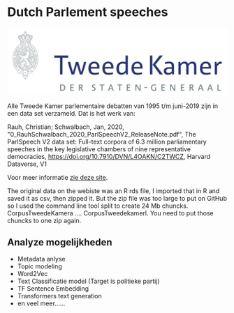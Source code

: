 # Dutch Parlement speeches

![](kamer.png)

Alle Tweede Kamer parlementaire debatten van 1995 t/m juni-2019 zijn in een data set verzameld. Dat is het werk van:

Rauh, Christian; Schwalbach, Jan, 2020, "0_RauhSchwalbach_2020_ParlSpeechV2_ReleaseNote.pdf", The ParlSpeech V2 data set: Full-text corpora of 6.3 million parliamentary speeches in the key legislative chambers of nine representative democracies, https://doi.org/10.7910/DVN/L4OAKN/C2TWCZ, Harvard Dataverse, V1

Voor meer informatie [zie deze site](https://dataverse.harvard.edu/dataset.xhtml?persistentId=doi:10.7910/DVN/L4OAKN).

The original data on the webiste was an R rds file, I imported that in R and saved it as csv, then zipped it. But the zip file was too large to put on GitHub so I used the command line tool split to create 24 Mb chuncks. CorpusTweedeKamera .... CorpusTweedekamerl. You need to put those chuncks to one zip again.

## Analyze mogelijkheden

* Metadata anlyse
* Topic modeling
* Word2Vec
* Text Classificatie model (Target is politieke partij)
* TF Sentence Embedding
* Transformers text generation
* en veel meer......